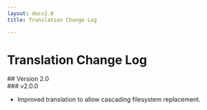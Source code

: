 ```yaml
---
layout: docs2.0
title: Translation Change Log

---
```


# Translation Change Log

<section id="v2.0">
## Version 2.0

<article id="v2.0.0">
### v2.0.0

* Improved translation to allow cascading filesystem replacement.

</article>

</section>
